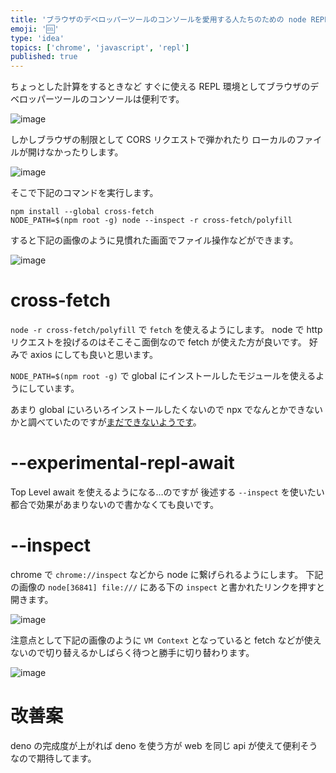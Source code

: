 ```yaml
---
title: 'ブラウザのデベロッパーツールのコンソールを愛用する人たちのための node REPL'
emoji: '🆒'
type: 'idea'
topics: ['chrome', 'javascript', 'repl']
published: true
---
```


ちょっとした計算をするときなど
すぐに使える REPL 環境としてブラウザのデベロッパーツールのコンソールは便利です。

![image](https://user-images.githubusercontent.com/14814410/100490943-37a4c280-3163-11eb-8906-e7cd9ac11284.png)

しかしブラウザの制限として CORS リクエストで弾かれたり
ローカルのファイルが開けなかったりします。

![image](https://user-images.githubusercontent.com/14814410/100490960-602cbc80-3163-11eb-9838-6358ad8b11e3.png)

そこで下記のコマンドを実行します。

```shell
npm install --global cross-fetch
NODE_PATH=$(npm root -g) node --inspect -r cross-fetch/polyfill
```

すると下記の画像のように見慣れた画面でファイル操作などができます。

![image](https://user-images.githubusercontent.com/14814410/100491007-d5988d00-3163-11eb-9e70-fcf28ee46869.png)

# cross-fetch

<!-- textlint-disable -->

`node -r cross-fetch/polyfill` で `fetch` を使えるようにします。
node で http リクエストを投げるのはそこそこ面倒なので fetch が使えた方が良いです。
好みで axios にしても良いと思います。

<!-- textlint-enable -->

`NODE_PATH=$(npm root -g)` で global にインストールしたモジュールを使えるようにしています。

あまり global にいろいろインストールしたくないので
npx でなんとかできないかと調べていたのですが[まだできないようです](https://github.com/npm/npx/pull/1)。

# --experimental-repl-await

Top Level await を使えるようになる…のですが
後述する `--inspect` を使いたい都合で効果があまりないので書かなくても良いです。

# --inspect

<!-- textlint-disable -->

chrome で `chrome://inspect` などから node に繋げられるようにします。
下記の画像の `node[36841] file:///` にある下の `inspect` と書かれたリンクを押すと開きます。

<!-- textlint-enable -->

![image](https://user-images.githubusercontent.com/14814410/100491186-00cfac00-3165-11eb-9472-26e17e9c6615.png)

注意点として下記の画像のように `VM Context` となっていると fetch などが使えないので切り替えるかしばらく待つと勝手に切り替わります。

![image](https://user-images.githubusercontent.com/14814410/100491239-5f952580-3165-11eb-9fbf-d05457d82cc1.png)

# 改善案

deno の完成度が上がれば deno を使う方が web を同じ api が使えて便利そうなので期待してます。
